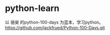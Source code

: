 # python-learn
以 骆昊 的python-100-days 为蓝本，学习python。
https://github.com/jackfrued/Python-100-Days.git
